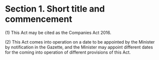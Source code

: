 # Section 1. Short title and commencement

\(1\) This Act may be cited as the Companies Act 2016.

\(2\) This Act comes into operation on a date to be appointed by the Minister by notification in the Gazette, and the Minister may appoint different dates for the coming into operation of different provisions of this Act.

